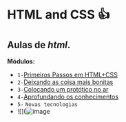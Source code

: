 # **HTML and CSS**  :+1: 
## Aulas de *html*.
**Módulos:**
- `1-`[Primeiros Passos em HTML+CSS](https://www.youtube.com/playlist?list=PLHz_AreHm4dkZ9-atkcmcBaMZdmLHft8n)
- `2-`[Deixando as coisa mais bonitas](https://www.youtube.com/playlist?list=PLHz_AreHm4dlUpEXkY1AyVLQGcpSgVF8s)
- `3-`[Colocando um protótico no ar](https://www.youtube.com/playlist?list=PLHz_AreHm4dmcAviDwiGgHbeEJToxbOpZ)
- `4-`[Aprofundando os conhecimentos](https://www.youtube.com/playlist?list=PLHz_AreHm4dkcVCk2Bn_fdVQ81Fkrh6WT) 
- `5-` `Novas tecnologias`
- ![](![image](https://github.com/blackm5/html/assets/125949105/d21e6a6d-b284-4c44-a1f2-b0bc1e265cd8)

